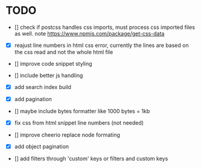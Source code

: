 # TODO

- [] check if postcss handles css imports, must process css imported files as well. note https://www.npmjs.com/package/get-css-data

- [x] reajust line numbers in html css error, currently the lines are based on the css read and not the whole html file

- [] improve code snippet styling

- [] include better js handling

- [x] add search index build

- [x] add pagination

- [] maybe include bytes formatter like 1000 bytes = 1kb

- [x] fix css from html snippet line numbers (not needed)

- [] improve cheerio replace node formating

- [x] add object pagination

- [] add filters through 'custom' keys or filters and custom keys
